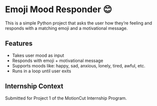 # Emoji Mood Responder 😊

This is a simple Python project that asks the user how they’re feeling and responds with a matching emoji and a motivational message.

## Features
- Takes user mood as input
- Responds with emoji + motivational message
- Supports moods like: happy, sad, anxious, lonely, tired, awful, etc.
- Runs in a loop until user exits

## Internship Context
Submitted for Project 1 of the MotionCut Internship Program.
